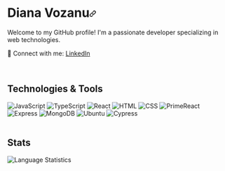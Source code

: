 <div class="Box-body">
  <h1 id="user-content-diana-vozanu" dir="auto"><a class="heading-link">Diana Vozanu<svg class="octicon octicon-link" viewBox="0 0 16 16" version="1.1" width="16" height="16" aria-hidden="true"><path d="m7.775 3.275 1.25-1.25a3.5 3.5 0 1 1 4.95 4.95l-2.5 2.5a3.5 3.5 0 0 1-4.95 0 .751.751 0 0 1 .018-1.042.751.751 0 0 1 1.042-.018 1.998 1.998 0 0 0 2.83 0l2.5-2.5a2.002 2.002 0 0 0-2.83-2.83l-1.25 1.25a.751.751 0 0 1-1.042-.018.751.751 0 0 1-.018-1.042Zm-4.69 9.64a1.998 1.998 0 0 0 2.83 0l1.25-1.25a.751.751 0 0 1 1.042.018.751.751 0 0 1 .018 1.042l-1.25 1.25a3.5 3.5 0 1 1-4.95-4.95l2.5-2.5a3.5 3.5 0 0 1 4.95 0 .751.751 0 0 1-.018 1.042.751.751 0 0 1-1.042.018 1.998 1.998 0 0 0-2.83 0l-2.5 2.5a1.998 1.998 0 0 0 0 2.83Z"></path></svg></a></h1>

 <div class="pt-4 mb-4">
 <p>Welcome to my GitHub profile! I'm a passionate developer specializing in web technologies.</p>
  <p>🔗 Connect with me: <a href="https://www.linkedin.com/in/dianavoz/">LinkedIn</a></p>
</div>
&nbsp;

  <div class="pt-4 mb-4">
    <h2>Technologies & Tools</h2>
    <img src="https://img.shields.io/badge/-JavaScript-%23F7DF1E" alt="JavaScript">
    <img src="https://img.shields.io/badge/-TypeScript-%233178C6" alt="TypeScript">
    <img src="https://img.shields.io/badge/-React-%2361DAFB" alt="React">
    <img src="https://img.shields.io/badge/-HTML-%23E34F26" alt="HTML">
    <img src="https://img.shields.io/badge/-CSS-%231572B6" alt="CSS">
    <img src="https://img.shields.io/badge/-PrimeReact-%23673ab7" alt="PrimeReact">
    <img src="https://img.shields.io/badge/Express-000000?style=flat&logo=express&logoColor=white" alt="Express">
    <img src="https://img.shields.io/badge/MongoDB-4EA94B?style=flat&logo=mongodb&logoColor=white" alt="MongoDB">
    <img src="https://img.shields.io/badge/Ubuntu-E95420?style=flat&logo=ubuntu&logoColor=white" alt="Ubuntu">
    <img src="https://img.shields.io/badge/Cypress-17202C?style=flat&logo=cypress&logoColor=white" alt="Cypress">
  </div>
  &nbsp;

  <div class="mb-4">
    <h2>Stats</h2>
    <img src="https://github-readme-stats.vercel.app/api/top-langs/?username=dianavoz&layout=compact&theme=default" alt="Language Statistics">
  </div>
</div>



